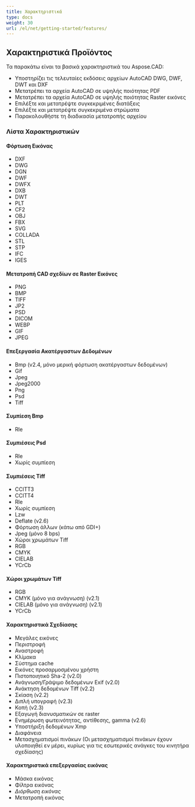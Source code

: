 ```yaml
---
title: Χαρακτηριστικά
type: docs
weight: 30
url: /el/net/getting-started/features/
---
```


## **Χαρακτηριστικά Προϊόντος**
Τα παρακάτω είναι τα βασικά χαρακτηριστικά του Aspose.CAD:

- Υποστηρίζει τις τελευταίες εκδόσεις αρχείων AutoCAD DWG, DWF, DWT και DXF
- Μετατρέπει τα αρχεία AutoCAD σε υψηλής ποιότητας PDF
- Μετατρέπει τα αρχεία AutoCAD σε υψηλής ποιότητας Raster εικόνες
- Επιλέξτε και μετατρέψτε συγκεκριμένες διατάξεις
- Επιλέξτε και μετατρέψτε συγκεκριμένα στρώματα
- Παρακολουθήστε τη διαδικασία μετατροπής αρχείου

### **Λίστα Χαρακτηριστικών**
#### **Φόρτωση Εικόνας**
- DXF
- DWG
- DGN
- DWF
- DWFX
- DXB
- DWT
- PLT
- CF2
- OBJ
- FBX
- SVG
- COLLADA
- STL
- STP
- IFC
- IGES

#### **Μετατροπή CAD σχεδίων σε Raster Εικόνες**
- PNG
- BMP
- TIFF
- JP2
- PSD
- DICOM
- WEBP
- GIF
- JPEG

#### **Επεξεργασία Ακατέργαστων Δεδομένων**
- Bmp (v2.4, μόνο μερική φόρτωση ακατέργαστων δεδομένων)
- Gif
- Jpeg
- Jpeg2000
- Png
- Psd
- Tiff

#### **Συμπίεση Bmp**
- Rle

#### **Συμπιέσεις Psd**
- Rle
- Χωρίς συμπίεση

#### **Συμπιέσεις Tiff**
- CCITT3
- CCITT4
- Rle
- Χωρίς συμπίεση
- Lzw
- Deflate (v2.6)
- Φόρτωση άλλων (κάτω από GDI+)
- Jpeg (μόνο 8 bps)
- Χώροι χρωμάτων Tiff
- RGB
- CMYK
- CIELAB
- YCrCb

#### **Χώροι χρωμάτων Tiff**
- RGB    
- CMYK (μόνο για ανάγνωση) (v2.1)
- CIELAB (μόνο για ανάγνωση) (v2.1)
- YCrCb

#### **Χαρακτηριστικά Σχεδίασης**
- Μεγάλες εικόνες    
- Περιστροφή    
- Αναστροφή    
- Κλίμακα    
- Σύστημα cache    
- Εικόνες προσαρμοσμένου χρήστη    
- Πιστοποιητικό Sha-2 (v2.0)
- Ανάγνωση/Γράψιμο δεδομένων Exif (v2.0)
- Ανάκτηση δεδομένων Tiff (v2.2)
- Σκίαση (v2.2)
- Διπλή υπογραφή (v2.3)
- Κοπή (v2.3)
- Εξαγωγή διανυσματικών σε raster    
- Ενημέρωση φωτεινότητας, αντίθεσης, gamma (v2.6)
- Υποστήριξη δεδομένων Xmp
- Διαφάνεια
- Μετασχηματισμοί πινάκων (Οι μετασχηματισμοί πινάκων έχουν υλοποιηθεί εν μέρει, κυρίως για τις εσωτερικές ανάγκες του κινητήρα σχεδίασης)

#### **Χαρακτηριστικά επεξεργασίας εικόνας**
- Μάσκα εικόνας
- Φίλτρα εικόνας
- *Διόρθωση εικόνας*
- Μετατροπή εικόνας
